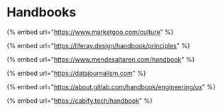 # Handbooks

{% embed url="https://www.marketgoo.com/culture" %}

{% embed url="https://liferay.design/handbook/principles" %}

{% embed url="https://www.mendesaltaren.com/handbook" %}

{% embed url="https://datajournalism.com" %}

{% embed url="https://about.gitlab.com/handbook/engineering/ux" %}

{% embed url="https://cabify.tech/handbook" %}
